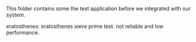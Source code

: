 This folder contains some the test application before we integrated with our system.

eratosthenes: eratosthenes sieve prime test. not reliable and low performance.


